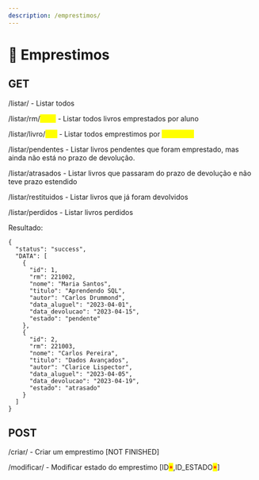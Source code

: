 ```yaml
---
description: /emprestimos/
---
```


# 🎫 Emprestimos

## GET

/listar/ - Listar todos

/listar/rm/<mark style="color:yellow;">\[RM]</mark> - Listar todos livros emprestados por aluno

/listar/livro/<mark style="color:yellow;">\[ID]</mark> - Listar todos emprestimos por <mark style="color:yellow;">id do livro</mark>

/listar/pendentes - Listar livros pendentes que foram emprestado, mas ainda não está no prazo de devolução.

/listar/atrasados - Listar livros que passaram do prazo de devolução e não teve prazo estendido

/listar/restituidos - Listar livros que já foram devolvidos

/listar/perdidos - Listar livros perdidos

Resultado:

```
{
  "status": "success",
  "DATA": [
    {
      "id": 1,
      "rm": 221002,
      "nome": "Maria Santos",
      "titulo": "Aprendendo SQL",
      "autor": "Carlos Drummond",
      "data_aluguel": "2023-04-01",
      "data_devolucao": "2023-04-15",
      "estado": "pendente"
    },
    {
      "id": 2,
      "rm": 221003,
      "nome": "Carlos Pereira",
      "titulo": "Dados Avançados",
      "autor": "Clarice Lispector",
      "data_aluguel": "2023-04-05",
      "data_devolucao": "2023-04-19",
      "estado": "atrasado"
    }
  ]
}
```

## POST

/criar/ - Criar um emprestimo \[NOT FINISHED]

/modificar/ - Modificar estado do emprestimo \[ID<mark style="color:red;">\*</mark>,ID\_ESTADO<mark style="color:red;">\*</mark>]
